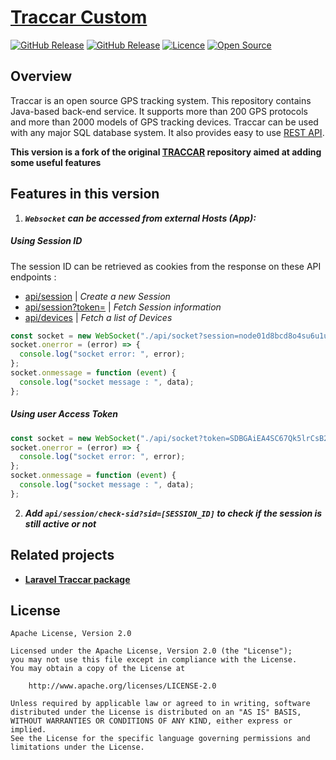 # [Traccar Custom](https://www.traccar.org)

[![GitHub Release](https://badgen.net/github/assets-dl/mr-wolf-gb/traccar-custom)]()
[![GitHub Release](https://badgen.net/github/release/mr-wolf-gb/traccar-custom/stable)]()
[![Licence](https://badgen.net/github/license/mr-wolf-gb/traccar-custom)]()
[![Open Source](https://badges.frapsoft.com/os/v1/open-source.svg?v=103)](https://opensource.org/)

## Overview

Traccar is an open source GPS tracking system. This repository contains Java-based back-end service. It supports more than 200 GPS protocols and more than 2000 models of GPS tracking devices. Traccar can be used with any major SQL database system. It also provides easy to use [REST API](https://www.traccar.org/traccar-api/).

**This version is a fork of the original [TRACCAR](https://github.com/traccar/traccar) repository aimed at adding some useful features**

## Features in this version

1. **_`Websocket` can be accessed from external Hosts (App):_**

##### Using _Session ID_

The session ID can be retrieved as cookies from the response on these API endpoints :

- [api/session](https://www.traccar.org/api-reference/#tag/Session/paths/~1session/post) | _Create a new Session_
- [api/session?token=](https://www.traccar.org/api-reference/#tag/Session/paths/~1session/get) | _Fetch Session information_
- [api/devices](https://www.traccar.org/api-reference/#tag/Devices/paths/~1devices/get) | _Fetch a list of Devices_

```js
const socket = new WebSocket("./api/socket?session=node01d8bcd8o4su6u1ug70qdrena0i1");
socket.onerror = (error) => {
  console.log("socket error: ", error);
};
socket.onmessage = function (event) {
  console.log("socket message : ", data);
};
```

##### Using user _Access Token_

```js
const socket = new WebSocket("./api/socket?token=SDBGAiEA4SC67Qk5lrCsB2I53EDp5gAR1uips64FRn6W0Dt0jrMCIQDnZ.....");
socket.onerror = (error) => {
  console.log("socket error: ", error);
};
socket.onmessage = function (event) {
  console.log("socket message : ", data);
};
```

2. **_Add `api/session/check-sid?sid=[SESSION_ID]` to check if the session is still active or not_**

## Related projects

- **[Laravel Traccar package](https://github.com/mr-wolf-gb/traccar)**

## License

    Apache License, Version 2.0

    Licensed under the Apache License, Version 2.0 (the "License");
    you may not use this file except in compliance with the License.
    You may obtain a copy of the License at

        http://www.apache.org/licenses/LICENSE-2.0

    Unless required by applicable law or agreed to in writing, software
    distributed under the License is distributed on an "AS IS" BASIS,
    WITHOUT WARRANTIES OR CONDITIONS OF ANY KIND, either express or implied.
    See the License for the specific language governing permissions and
    limitations under the License.
